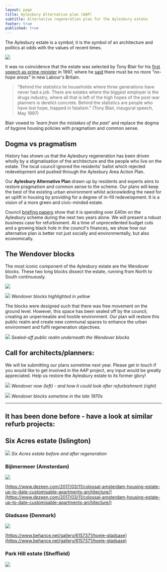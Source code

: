 ```yaml
---
layout: page
title: Aylesbury Alternative plan (AAP)
subtitle: Alternative regeneration plan for the Aylesbury estate
footer: true
published: true
---
```

The Aylesbury estate is a symbol; it is the symbol of an architecture and politics at odds with the values of recent times.

![](/img/blairaylesbury.jpg)

It was no coincidence that the estate was selected by Tony Blair for his [first speech as prime minister](http://www.independent.co.uk/news/blairs-pledge-to-the-dark-estates-1253883.html) in 1997, where he [said](http://www.bbc.co.uk/news/special/politics97/news/06/0602/blair.shtml) there must be no more _"no-hope areas"_ in new Labour's Britain. 

>"Behind the statistics lie households where three generations have never had a job. There are estates where the biggest employer is the drugs industry, where all that is left of the high hopes of the post-war planners is derelict concrete. Behind the statistics are people who have lost hope, trapped in fatalism." (Tony Blair, inaugural speech, May 1997) 

Blair vowed to _'learn from the mistakes of the past'_ and replace the dogma of bygone housing policies with pragmatism and common sense. 

## Dogma vs pragmatism
History has shown us that the Aylesbury regeneration has been driven wholly by a stigmatisation of the architecture and the people who live on the estate. The local council ignored the residents' ballot which rejected redevelopment and pushed through the Aylesbury Area Action Plan. 

Our __Aylesbury Alternative Plan__ drawn up by residents and experts aims to restore pragmatism and common sense to the scheme. Our plans will keep the best of the existing urban environment whilst acknowleding the need for an uplift in housing by providing for a degree of in-fill redevelopment. It is a vision of a more green and civic-minded estate.

Council [briefing papers](http://moderngov.southwark.gov.uk/documents/s63817/Report.Aylesbury%20Regeneration%20Delivery.pdf) show that it is spending over £40m on the Aylesbury scheme during the next two years alone. We will present a robust business case for refurbisment. At a time of unprecedented budget cuts and a growing black hole in the council's finances, we show how our alternative plan is better not just socially and environmentally, but also economically. 

## The Wendover blocks
The most iconic component of the Aylesbury estate are the Wendover blocks. These two long blocks dissect the estate, running from North to South continuously.

![](/img/wendover2.jpg)

![](/img/phase1.jpg)
*Wendover blocks highlighted in yellow*

The blocks were designed such that there was free movement on the ground level. However, this space has been sealed off by the council, creating an unpermeable and hostile environment. Our plan will restore this public realm and create new communal spaces to enhance the urban environment and fulfil regeneration objectives.

![](/img/aylesburyparkingspace.png)
*Sealed-off public realm underneath the Wendover blocks*

## Call for architects/planners:
We will be submitting our plans sometime next year. Please get in touch if you would like to get involved in the AAP project, any input would be greatly appreciated. Help us restore the Aylesbury estate to its former glory!

![](/img/wendcomp.jpg)
*Wendover now (left) - and how it could look after refurbishment (right)*

![](/img/aylesburyarchivephotos.jpg) 
*Wendover blocks sometime in the late 1970s*

- - - -


## It has been done before - have a look at similar refurb projects:

## Six Acres estate (Islington)

![](/img/sixacresbeforeafter.jpg) 
*Six Acres estate before and after regeneration*

### Bijlmermeer (Amsterdam)

![](/img/biljmeer.jpg)

[https://www.dezeen.com/2017/03/11/colossal-amsterdam-housing-estate-up-to-date-customisable-apartments-architecture/](https://www.dezeen.com/2017/03/11/colossal-amsterdam-housing-estate-up-to-date-customisable-apartments-architecture/)

### Gladsaxe (Denmark)

![](/img/gladsaxe.jpg)

[https://www.behance.net/gallery/6157371/hoeje-gladsaxe](https://www.behance.net/gallery/6157371/hoeje-gladsaxe)

### Park Hill estate (Sheffield)

![](/img/parkhill.jpg)
